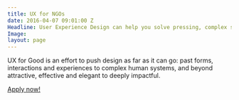 ```yaml
---
title: UX for NGOs
date: 2016-04-07 09:01:00 Z
Headline: User Experience Design can help you solve pressing, complex social challenges.
Image: 
layout: page
---
```


UX for Good is an effort to push design as far as it can go: past forms, interactions and experiences to complex human systems, and beyond attractive, effective and elegant to deeply impactful.

<a class="typeform-share link" href="https://niklasjordan.typeform.com/to/zM6L57" data-mode="2" target="_blank">Apply now!</a>
<script>(function(){var qs,js,q,s,d=document,gi=d.getElementById,ce=d.createElement,gt=d.getElementsByTagName,id='typef_orm',b='https://s3-eu-west-1.amazonaws.com/share.typeform.com/';if(!gi.call(d,id)){js=ce.call(d,'script');js.id=id;js.src=b+'share.js';q=gt.call(d,'script')[0];q.parentNode.insertBefore(js,q)}})()</script>